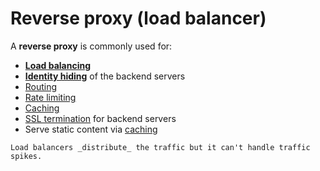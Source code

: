 # Reverse proxy (load balancer)

A **reverse proxy** is commonly used for:
* [**Load balancing**](../strategies/load-balancing.md)
* [**Identity hiding**](../core-functionalities/identity-hiding.md) of the backend servers
* [Routing](../core-functionalities/routing.md)
* [Rate limiting](../strategies/rate-limiting.md)
* [Caching](../strategies/caching.md)
* [SSL termination](../core-functionalities/ssl-encryption-and-decryption.md) for backend servers
* Serve static content via [caching](../strategies/caching.md)

~~~admonish warning title="Traffic spike"
Load balancers _distribute_ the traffic but it can't handle traffic spikes.
~~~
